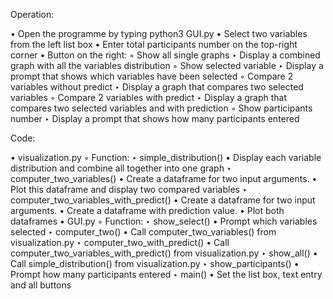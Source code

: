 
Operation:

• Open the programme by typing python3 GUI.py
• Select two variables from the left list box
• Enter total participants number on the top-right corner
• Button on the right:
	◦ Show all single graphs
		‣ Display a combined graph with all the variables distribution
	◦ Show selected variable
		‣ Display a prompt that shows which variables have been selected
	◦ Compare 2 variables without predict
		‣ Display a graph that compares two selected variables
	◦ Compare 2 variables with predict
		‣ Display a graph that compares two selected variables and with prediction
	◦ Show participants number
		‣ Display a prompt that shows how many participants entered





Code:

• visualization.py
	◦ Function:
		‣ simple_distribution()
			• Display each variable distribution and combine all together into one graph
		‣ computer_two_variables()
			• Create a dataframe for two input arguments.
			• Plot this dataframe and display two compared variables
		‣ computer_two_variables_with_predict()
			• Create a dataframe for two input arguments.
			• Create a dataframe with prediction value.
			• Plot both dataframes
• GUI.py
	◦ Function:
		‣ show_select()
			• Prompt which variables selected
		‣ computer_two()
			• Call computer_two_variables() from visualization.py
		‣ computer_two_with_predict()
			• Call computer_two_variables_with_predict() from visualization.py
		‣ show_all()
			• Call simple_distribution() from visualization.py
		‣ show_participants()
			• Prompt how many participants entered
		‣ main()
			• Set the list box, text entry and all buttons







